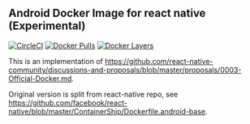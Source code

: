 ## Android Docker Image for react native (Experimental)
[![CircleCI](https://circleci.com/gh/react-native-community/docker-android.svg?style=svg)](https://circleci.com/gh/react-native-community/docker-android)
[![Docker Pulls](https://img.shields.io/docker/pulls/reactnativecommunity/react-native-android.svg?maxAge=3600)](https://hub.docker.com/r/reactnativecommunity/react-native-android) 
[![Docker Layers](https://images.microbadger.com/badges/image/reactnativecommunity/react-native-android.svg)](https://hub.docker.com/r/reactnativecommunity/react-native-android)


This is an implementation of https://github.com/react-native-community/discussions-and-proposals/blob/master/proposals/0003-Official-Docker.md.

Original version is split from react-native repo, see https://github.com/facebook/react-native/blob/master/ContainerShip/Dockerfile.android-base.
